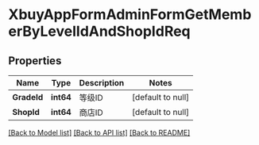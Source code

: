 # XbuyAppFormAdminFormGetMemberByLevelIdAndShopIdReq

## Properties
Name | Type | Description | Notes
------------ | ------------- | ------------- | -------------
**GradeId** | **int64** | 等级ID | [default to null]
**ShopId** | **int64** | 商店ID | [default to null]

[[Back to Model list]](../README.md#documentation-for-models) [[Back to API list]](../README.md#documentation-for-api-endpoints) [[Back to README]](../README.md)

